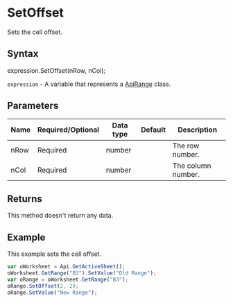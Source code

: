 # SetOffset

Sets the cell offset.

## Syntax

expression.SetOffset(nRow, nCol);

`expression` - A variable that represents a [ApiRange](../ApiRange.md) class.

## Parameters

| **Name** | **Required/Optional** | **Data type** | **Default** | **Description** |
| ------------- | ------------- | ------------- | ------------- | ------------- |
| nRow | Required | number |  | The row number. |
| nCol | Required | number |  | The column number. |

## Returns

This method doesn't return any data.

## Example

This example sets the cell offset.

```javascript
var oWorksheet = Api.GetActiveSheet();
oWorksheet.GetRange("B3").SetValue("Old Range");
var oRange = oWorksheet.GetRange("B3");
oRange.SetOffset(2, 2);
oRange.SetValue("New Range");
```
